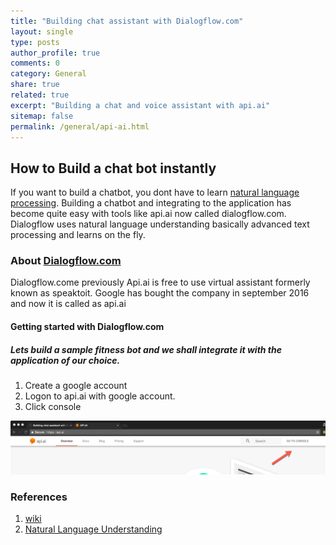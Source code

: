```yaml
---
title: "Building chat assistant with Dialogflow.com"
layout: single
type: posts
author_profile: true
comments: 0
category: General
share: true
related: true
excerpt: "Building a chat and voice assistant with api.ai"
sitemap: false
permalink: /general/api-ai.html
---
```


## How to Build a chat bot instantly
If you want to build a chatbot, you dont have to learn [natural language processing](https://en.wikipedia.org/wiki/Natural_language_understanding). Building a chatbot and integrating to the application has become quite easy with tools like api.ai now called dialogflow.com. Dialogflow uses natural language understanding basically advanced text processing and learns on the fly.


### About [Dialogflow.com](https://dialogflow.com)
Dialogflow.come previously Api.ai is free to use virtual assistant formerly known as speaktoit. Google has bought the company in september 2016 and now it is called as api.ai

#### Getting started with Dialogflow.com
##### Lets build a sample fitness bot and we shall integrate it with the application of our choice.

1. Create a google account
2. Logon to api.ai with google account. 
3. Click console

![api ai](/images/console.png)

### References
1. [wiki](https://en.wikipedia.org/wiki/API.AI)
2. [Natural Language Understanding](https://en.wikipedia.org/wiki/Natural_language_understanding)



